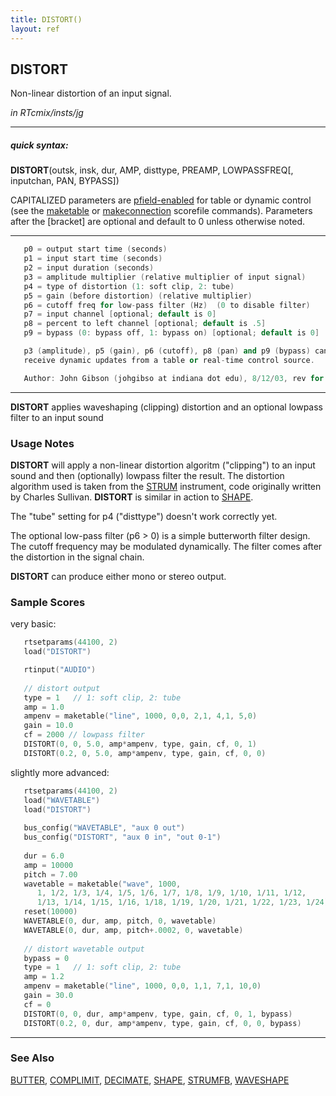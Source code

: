 ```yaml
---
title: DISTORT()
layout: ref
---
```


## DISTORT

Non-linear distortion of an input signal.

*in RTcmix/insts/jg*  
  

-----

##### quick syntax:

**DISTORT**(outsk, insk, dur, AMP, disttype, PREAMP, LOWPASSFREQ\[,
inputchan, PAN, BYPASS\])

CAPITALIZED parameters are [pfield-enabled](pfield-enabled.html) for
table or dynamic control (see the
[maketable](../scorefile/maketable.html) or
[makeconnection](../scorefile/makeconnection.html) scorefile
commands). Parameters after the \[bracket\] are optional and default to
0 unless otherwise noted.

-----

  

```cpp
   p0 = output start time (seconds)
   p1 = input start time (seconds)
   p2 = input duration (seconds)
   p3 = amplitude multiplier (relative multiplier of input signal)
   p4 = type of distortion (1: soft clip, 2: tube)
   p5 = gain (before distortion) (relative multiplier)
   p6 = cutoff freq for low-pass filter (Hz)  (0 to disable filter)
   p7 = input channel [optional; default is 0]
   p8 = percent to left channel [optional; default is .5]
   p9 = bypass (0: bypass off, 1: bypass on) [optional; default is 0]

   p3 (amplitude), p5 (gain), p6 (cutoff), p8 (pan) and p9 (bypass) can
   receive dynamic updates from a table or real-time control source.

   Author: John Gibson (johgibso at indiana dot edu), 8/12/03, rev for v4, 7/10/04.
```

  

-----

  
**DISTORT** applies waveshaping (clipping) distortion and an optional
lowpass filter to an input sound

### Usage Notes

**DISTORT** will apply a non-linear distortion algoritm ("clipping") to
an input sound and then (optionally) lowpass filter the result. The
distortion algorithm used is taken from the [STRUM](STRUM.html)
instrument, code originally written by Charles Sullivan. **DISTORT** is
similar in action to [SHAPE](SHAPE.html).

The "tube" setting for p4 ("disttype") doesn't work correctly yet.

The optional low-pass filter (p6 \> 0) is a simple butterworth filter
design. The cutoff frequency may be modulated dynamically. The filter
comes after the distortion in the signal chain.

**DISTORT** can produce either mono or stereo output.

### Sample Scores

very basic:

```cpp
   rtsetparams(44100, 2)
   load("DISTORT")

   rtinput("AUDIO")
   
   // distort output
   type = 1   // 1: soft clip, 2: tube
   amp = 1.0
   ampenv = maketable("line", 1000, 0,0, 2,1, 4,1, 5,0)
   gain = 10.0
   cf = 2000 // lowpass filter
   DISTORT(0, 0, 5.0, amp*ampenv, type, gain, cf, 0, 1)
   DISTORT(0.2, 0, 5.0, amp*ampenv, type, gain, cf, 0, 0)
```

  
  
slightly more advanced:

```cpp
   rtsetparams(44100, 2)
   load("WAVETABLE")
   load("DISTORT")
   
   bus_config("WAVETABLE", "aux 0 out")
   bus_config("DISTORT", "aux 0 in", "out 0-1")
   
   dur = 6.0
   amp = 10000
   pitch = 7.00
   wavetable = maketable("wave", 1000, 
      1, 1/2, 1/3, 1/4, 1/5, 1/6, 1/7, 1/8, 1/9, 1/10, 1/11, 1/12,
      1/13, 1/14, 1/15, 1/16, 1/18, 1/19, 1/20, 1/21, 1/22, 1/23, 1/24)  // saw
   reset(10000) 
   WAVETABLE(0, dur, amp, pitch, 0, wavetable)
   WAVETABLE(0, dur, amp, pitch+.0002, 0, wavetable)
   
   // distort wavetable output
   bypass = 0
   type = 1   // 1: soft clip, 2: tube
   amp = 1.2
   ampenv = maketable("line", 1000, 0,0, 1,1, 7,1, 10,0)
   gain = 30.0
   cf = 0
   DISTORT(0, 0, dur, amp*ampenv, type, gain, cf, 0, 1, bypass)
   DISTORT(0.2, 0, dur, amp*ampenv, type, gain, cf, 0, 0, bypass)
```

  

-----

### See Also

[BUTTER](BUTTER.html), [COMPLIMIT](COMPLIMIT.html),
[DECIMATE](DECIMATE.html), [SHAPE](SHAPE.html), [STRUMFB](STRUMFB.html),
[WAVESHAPE](WAVESHAPE.html)
